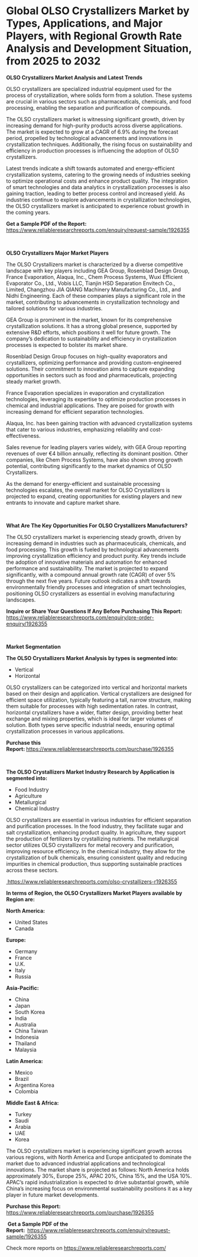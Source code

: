 <p><h1>Global OLSO Crystallizers Market by Types, Applications, and Major Players, with Regional Growth Rate Analysis and Development Situation, from 2025 to 2032</h1></p><p><strong>OLSO Crystallizers Market Analysis and Latest Trends</strong></p>
<p><p>OLSO crystallizers are specialized industrial equipment used for the process of crystallization, where solids form from a solution. These systems are crucial in various sectors such as pharmaceuticals, chemicals, and food processing, enabling the separation and purification of compounds. </p><p>The OLSO crystallizers market is witnessing significant growth, driven by increasing demand for high-purity products across diverse applications. The market is expected to grow at a CAGR of 6.9% during the forecast period, propelled by technological advancements and innovations in crystallization techniques. Additionally, the rising focus on sustainability and efficiency in production processes is influencing the adoption of OLSO crystallizers. </p><p>Latest trends indicate a shift towards automated and energy-efficient crystallization systems, catering to the growing needs of industries seeking to optimize operational costs and enhance product quality. The integration of smart technologies and data analytics in crystallization processes is also gaining traction, leading to better process control and increased yield. As industries continue to explore advancements in crystallization technologies, the OLSO crystallizers market is anticipated to experience robust growth in the coming years.</p></p>
<p><strong>Get a Sample PDF of the Report:&nbsp;</strong> <a href="https://www.reliableresearchreports.com/enquiry/request-sample/1926355?utm_campaign=3193&utm_medium=2&utm_source=Github&utm_content=ia&utm_term=28032025&utm_id=olso-crystallizers">https://www.reliableresearchreports.com/enquiry/request-sample/1926355</a></p>
<p>&nbsp;</p>
<p><strong>OLSO Crystallizers Major Market Players</strong></p>
<p><p>The OLSO Crystallizers market is characterized by a diverse competitive landscape with key players including GEA Group, Rosenblad Design Group, France Evaporation, Alaqua, Inc., Chem Process Systems, Wuxi Efficient Evaporator Co., Ltd., Vobis LLC, Tianjin HSD Separation Envitech Co., Limited, Changzhou JIA QIANG Machinery Manufacturing Co., Ltd., and Nidhi Engineering. Each of these companies plays a significant role in the market, contributing to advancements in crystallization technology and tailored solutions for various industries.</p><p>GEA Group is prominent in the market, known for its comprehensive crystallization solutions. It has a strong global presence, supported by extensive R&D efforts, which positions it well for future growth. The company’s dedication to sustainability and efficiency in crystallization processes is expected to bolster its market share.</p><p>Rosenblad Design Group focuses on high-quality evaporators and crystallizers, optimizing performance and providing custom-engineered solutions. Their commitment to innovation aims to capture expanding opportunities in sectors such as food and pharmaceuticals, projecting steady market growth.</p><p>France Evaporation specializes in evaporation and crystallization technologies, leveraging its expertise to optimize production processes in chemical and industrial applications. They are poised for growth with increasing demand for efficient separation technologies.</p><p>Alaqua, Inc. has been gaining traction with advanced crystallization systems that cater to various industries, emphasizing reliability and cost-effectiveness.</p><p>Sales revenue for leading players varies widely, with GEA Group reporting revenues of over €4 billion annually, reflecting its dominant position. Other companies, like Chem Process Systems, have also shown strong growth potential, contributing significantly to the market dynamics of OLSO Crystallizers.</p><p>As the demand for energy-efficient and sustainable processing technologies escalates, the overall market for OLSO Crystallizers is projected to expand, creating opportunities for existing players and new entrants to innovate and capture market share.</p></p>
<p>&nbsp;</p>
<p><strong>What Are The Key Opportunities For OLSO Crystallizers Manufacturers?</strong></p>
<p><p>The OLSO crystallizers market is experiencing steady growth, driven by increasing demand in industries such as pharmaceuticals, chemicals, and food processing. This growth is fueled by technological advancements improving crystallization efficiency and product purity. Key trends include the adoption of innovative materials and automation for enhanced performance and sustainability. The market is projected to expand significantly, with a compound annual growth rate (CAGR) of over 5% through the next five years. Future outlook indicates a shift towards environmentally friendly processes and integration of smart technologies, positioning OLSO crystallizers as essential in evolving manufacturing landscapes.</p></p>
<p><strong>Inquire or Share Your Questions If Any Before Purchasing This Report:</strong> <a href="https://www.reliableresearchreports.com/enquiry/pre-order-enquiry/1926355?utm_campaign=3193&utm_medium=2&utm_source=Github&utm_content=ia&utm_term=28032025&utm_id=olso-crystallizers">https://www.reliableresearchreports.com/enquiry/pre-order-enquiry/1926355</a></p>
<p>&nbsp;</p>
<p><strong>Market Segmentation</strong></p>
<p><strong>The OLSO Crystallizers Market Analysis by types is segmented into:</strong></p>
<p><ul><li>Vertical</li><li>Horizontal</li></ul></p>
<p><p>OLSO crystallizers can be categorized into vertical and horizontal markets based on their design and application. Vertical crystallizers are designed for efficient space utilization, typically featuring a tall, narrow structure, making them suitable for processes with high sedimentation rates. In contrast, horizontal crystallizers have a wider, flatter design, providing better heat exchange and mixing properties, which is ideal for larger volumes of solution. Both types serve specific industrial needs, ensuring optimal crystallization processes in various applications.</p></p>
<p><strong>Purchase this Report:&nbsp;</strong><a href="https://www.reliableresearchreports.com/purchase/1926355?utm_campaign=3193&utm_medium=2&utm_source=Github&utm_content=ia&utm_term=28032025&utm_id=olso-crystallizers">https://www.reliableresearchreports.com/purchase/1926355</a></p>
<p>&nbsp;</p>
<p><strong>The OLSO Crystallizers Market Industry Research by Application is segmented into:</strong></p>
<p><ul><li>Food Industry</li><li>Agriculture</li><li>Metallurgical</li><li>Chemical Industry</li></ul></p>
<p><p>OLSO crystallizers are essential in various industries for efficient separation and purification processes. In the food industry, they facilitate sugar and salt crystallization, enhancing product quality. In agriculture, they support the production of fertilizers by crystallizing nutrients. The metallurgical sector utilizes OLSO crystallizers for metal recovery and purification, improving resource efficiency. In the chemical industry, they allow for the crystallization of bulk chemicals, ensuring consistent quality and reducing impurities in chemical production, thus supporting sustainable practices across these sectors.</p></p>
<p><a href="https://www.reliableresearchreports.com/olso-crystallizers-r1926355?utm_campaign=3193&utm_medium=2&utm_source=Github&utm_content=ia&utm_term=28032025&utm_id=olso-crystallizers">&nbsp;https://www.reliableresearchreports.com/olso-crystallizers-r1926355</a></p>
<p><strong>In terms of Region, the OLSO Crystallizers Market Players available by Region are:</strong></p>
<p>
    <p> <strong> North America: </strong>
        <ul>
            <li>United States</li>
            <li>Canada</li>
        </ul>
        </p> 
    <p> <strong> Europe: </strong>
        <ul>
            <li>Germany</li>
            <li>France</li>
            <li>U.K.</li>
            <li>Italy</li>
            <li>Russia</li>
        </ul>
        </p> 
    <p> <strong> Asia-Pacific: </strong>
        <ul>
            <li>China</li>
            <li>Japan</li>
            <li>South Korea</li>
            <li>India</li>
            <li>Australia</li>
            <li>China Taiwan</li>
            <li>Indonesia</li>
            <li>Thailand</li>
            <li>Malaysia</li>
        </ul>
        </p> 
    <p> <strong> Latin America: </strong>
        <ul>
            <li>Mexico</li>
            <li>Brazil</li>
            <li>Argentina Korea</li>
            <li>Colombia</li>
        </ul>
        </p> 
    <p> <strong> Middle East & Africa: </strong>
        <ul>
            <li>Turkey</li>
            <li>Saudi</li>
            <li>Arabia</li>
            <li>UAE</li>
            <li>Korea</li>
        </ul>
    </p>
    </p>
<p><p>The OLSO crystallizers market is experiencing significant growth across various regions, with North America and Europe anticipated to dominate the market due to advanced industrial applications and technological innovations. The market share is projected as follows: North America holds approximately 30%, Europe 25%, APAC 20%, China 15%, and the USA 10%. APAC’s rapid industrialization is expected to drive substantial growth, while China’s increasing focus on environmental sustainability positions it as a key player in future market developments.</p></p>
<p><strong>Purchase this Report: </strong><a href="https://www.reliableresearchreports.com/purchase/1926355?utm_campaign=3193&utm_medium=2&utm_source=Github&utm_content=ia&utm_term=28032025&utm_id=olso-crystallizers">https://www.reliableresearchreports.com/purchase/1926355</a></p>
<p>&nbsp;<strong>Get a Sample PDF of the Report:&nbsp;&nbsp;</strong><a href="https://www.reliableresearchreports.com/enquiry/request-sample/1926355?utm_campaign=3193&utm_medium=2&utm_source=Github&utm_content=ia&utm_term=28032025&utm_id=olso-crystallizers">https://www.reliableresearchreports.com/enquiry/request-sample/1926355</a></p>
<p><strong></strong></p>
<p>Check more reports on <a href="https://www.reliableresearchreports.com/?utm_campaign=3193&utm_medium=2&utm_source=Github&utm_content=ia&utm_term=28032025&utm_id=olso-crystallizers">https://www.reliableresearchreports.com/</a></p>